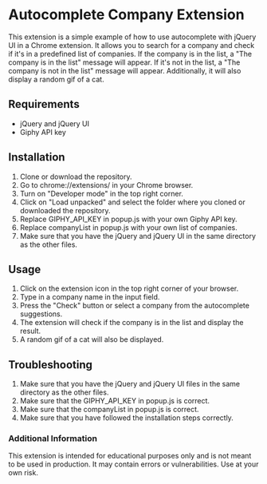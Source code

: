 # Autocomplete Company Extension
This extension is a simple example of how to use autocomplete with jQuery UI in a Chrome extension. It allows you to search for a company and check if it's in a predefined list of companies. If the company is in the list, a "The company is in the list" message will appear. If it's not in the list, a "The company is not in the list" message will appear. Additionally, it will also display a random gif of a cat.

## Requirements
- jQuery and jQuery UI
- Giphy API key

## Installation
1. Clone or download the repository.
2. Go to chrome://extensions/ in your Chrome browser.
3. Turn on "Developer mode" in the top right corner.
4. Click on "Load unpacked" and select the folder where you cloned or downloaded the repository.
5. Replace GIPHY_API_KEY in popup.js with your own Giphy API key.
6. Replace companyList in popup.js with your own list of companies.
7. Make sure that you have the jQuery and jQuery UI in the same directory as the other files.

## Usage
1. Click on the extension icon in the top right corner of your browser.
2. Type in a company name in the input field.
3. Press the "Check" button or select a company from the autocomplete suggestions.
4. The extension will check if the company is in the list and display the result.
5. A random gif of a cat will also be displayed.

## Troubleshooting
1. Make sure that you have the jQuery and jQuery UI files in the same directory as the other files.
2. Make sure that the GIPHY_API_KEY in popup.js is correct.
3. Make sure that the companyList in popup.js is correct.
4. Make sure that you have followed the installation steps correctly.

### Additional Information
This extension is intended for educational purposes only and is not meant to be used in production. It may contain errors or vulnerabilities. Use at your own risk.
